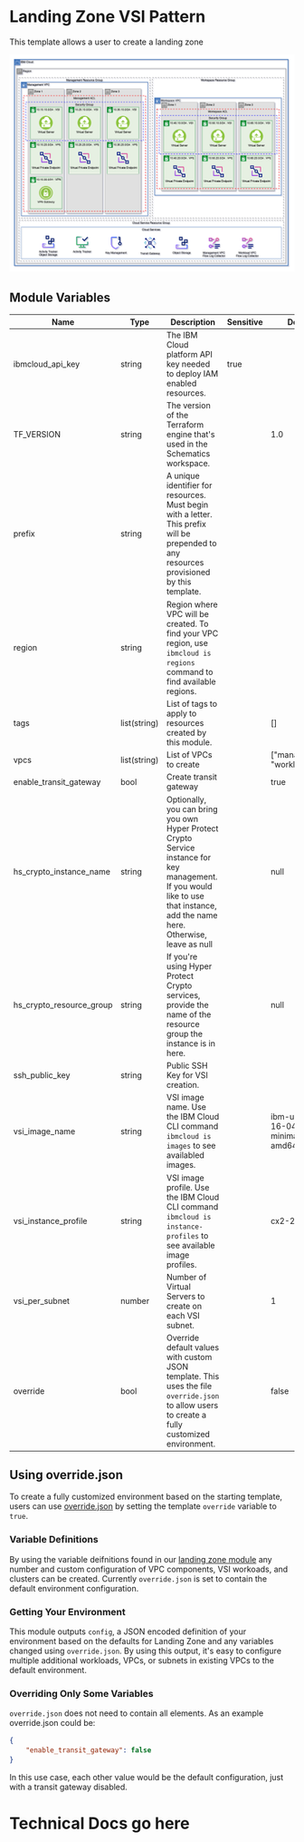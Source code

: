 # Landing Zone VSI Pattern 

This template allows a user to create a landing zone


![vsi](../../.docs/images/vsi.png)

## Module Variables

Name                     | Type         | Description                                                                                                                                                                     | Sensitive | Default
------------------------ | ------------ | ------------------------------------------------------------------------------------------------------------------------------------------------------------------------------- | --------- | ----------------------------------
ibmcloud_api_key         | string       | The IBM Cloud platform API key needed to deploy IAM enabled resources.                                                                                                          | true      | 
TF_VERSION               | string       | The version of the Terraform engine that's used in the Schematics workspace.                                                                                                    |           | 1.0
prefix                   | string       | A unique identifier for resources. Must begin with a letter. This prefix will be prepended to any resources provisioned by this template.                                       |           | 
region                   | string       | Region where VPC will be created. To find your VPC region, use `ibmcloud is regions` command to find available regions.                                                         |           | 
tags                     | list(string) | List of tags to apply to resources created by this module.                                                                                                                      |           | []
vpcs                     | list(string) | List of VPCs to create                                                                                                                                                          |           | ["management", "workload"]
enable_transit_gateway   | bool         | Create transit gateway                                                                                                                                                          |           | true
hs_crypto_instance_name  | string       | Optionally, you can bring you own Hyper Protect Crypto Service instance for key management. If you would like to use that instance, add the name here. Otherwise, leave as null |           | null
hs_crypto_resource_group | string       | If you're using Hyper Protect Crypto services, provide the name of the resource group the instance is in here.                                                                  |           | null
ssh_public_key           | string       | Public SSH Key for VSI creation.                                                                                                                                                |           | 
vsi_image_name           | string       | VSI image name. Use the IBM Cloud CLI command `ibmcloud is images` to see availabled images.                                                                                    |           | ibm-ubuntu-16-04-5-minimal-amd64-1
vsi_instance_profile     | string       | VSI image profile. Use the IBM Cloud CLI command `ibmcloud is instance-profiles` to see available image profiles.                                                               |           | cx2-2x4
vsi_per_subnet           | number       | Number of Virtual Servers to create on each VSI subnet.                                                                                                                         |           | 1
override                 | bool         | Override default values with custom JSON template. This uses the file `override.json` to allow users to create a fully customized environment.                                  |           | false

## Using override.json

To create a fully customized environment based on the starting template, users can use [override.json](./override.json) by setting the template `override` variable to `true`.

### Variable Definitions

By using the variable deifnitions found in our [landing zone module](../../landing-zone/) any number and custom configuration of VPC components, VSI workoads, and clusters can be created. Currently `override.json` is set to contain the default environment configuration.

### Getting Your Environment

This module outputs `config`, a JSON encoded definition of your environment based on the defaults for Landing Zone and any variables changed using `override.json`. By using this output, it's easy to configure multiple additional workloads, VPCs, or subnets in existing VPCs to the default environment.

### Overriding Only Some Variables

`override.json` does not need to contain all elements. As an example override.json could be:
```json
{
    "enable_transit_gateway": false
}
```

In this use case, each other value would be the default configuration, just with a transit gateway disabled.

# Technical Docs go here